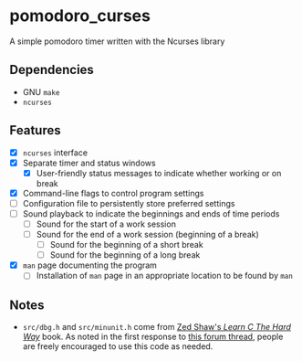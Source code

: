 # pomodoro_curses

A simple pomodoro timer written with the Ncurses library

## Dependencies
* GNU `make`
* `ncurses`

## Features
- [x]  `ncurses` interface
- [x] Separate timer and status windows
    - [x] User-friendly status messages to indicate whether working or on break
- [x] Command-line flags to control program settings
- [ ] Configuration file to persistently store preferred settings
- [ ] Sound playback to indicate the beginnings and ends of time periods
    - [ ] Sound for the start of a work session
    - [ ] Sound for the end of a work session (beginning of a break)
       - [ ] Sound for the beginning of a short break
       - [ ] Sound for the beginning of a long break
- [x] `man` page documenting the program
    - [ ] Installation of `man` page in an appropriate location to be found by
      `man`

## Notes

* `src/dbg.h` and `src/minunit.h` come from [Zed Shaw's *Learn C The Hard
Way*](https://learncodethehardway.org/c/) book. As noted in the first response
to [this forum
thread](https://forum.learncodethehardway.com/t/dbg-h-licence/2178), people are
freely encouraged to use this code as needed.
